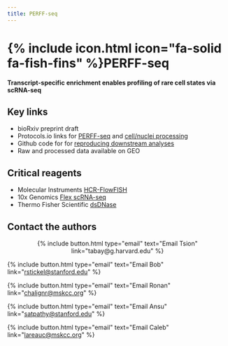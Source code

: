 ```yaml
---
title: PERFF-seq
---
```


# {% include icon.html icon="fa-solid fa-fish-fins" %}PERFF-seq


<b>Transcript-specific enrichment enables profiling of rare cell states via scRNA-seq</b>


## Key links
- bioRxiv preprint draft
- Protocols.io links for [PERFF-seq]() and [cell/nuclei processing]()
- Github code for for [reproducing downstream analyses](https://github.com/clareaulab/perffseq_reproducibility)
- Raw and processed data available on GEO

## Critical reagents
- Molecular Instruments [HCR-FlowFISH](https://www.molecularinstruments.com/)
- 10x Genomics [Flex scRNA-seq](https://www.10xgenomics.com/products/single-cell-gene-expression-flex)
- Thermo Fisher Scientific [dsDNase](https://www.thermofisher.com/order/catalog/product/EN0771)

## Contact the authors

<p style="text-align:center;">
{%
  include button.html
  type="email"
  text="Email Tsion"
  link="tabay@g.harvard.edu"
%}

{%
  include button.html
  type="email"
  text="Email Bob"
  link="rstickel@stanford.edu"
%}

{%
  include button.html
  type="email"
  text="Email Ronan"
  link="chalignr@mskcc.org"
%}

{%
  include button.html
  type="email"
  text="Email Ansu"
  link="satpathy@stanford.edu"
%}

{%
  include button.html
  type="email"
  text="Email Caleb"
  link="lareauc@mskcc.org"
%}

</p>

